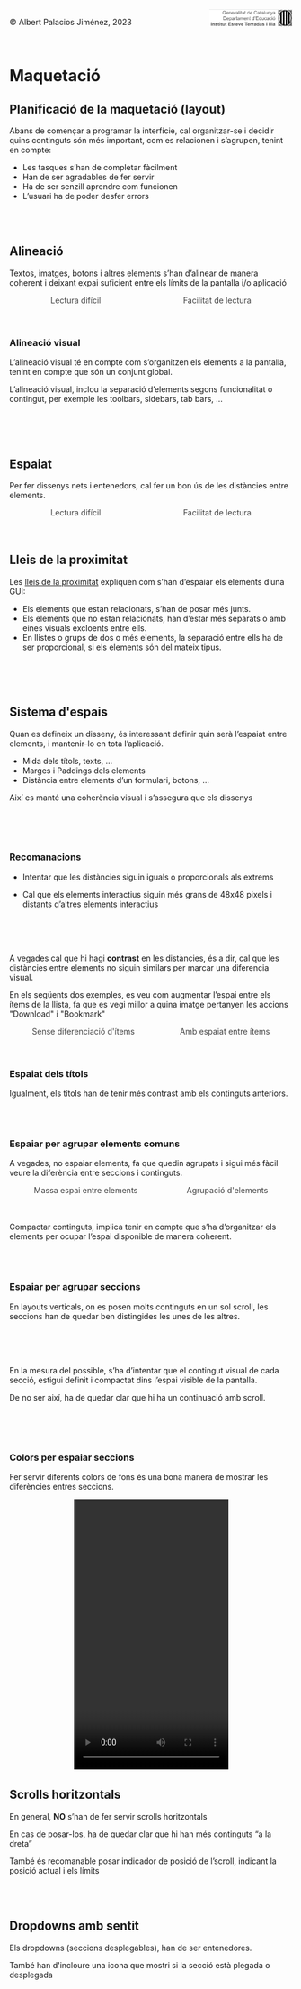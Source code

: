 <div style="display: flex; width: 100%;">
    <div style="flex: 1; padding: 0px;">
        <p>© Albert Palacios Jiménez, 2023</p>
    </div>
    <div style="flex: 1; padding: 0px; text-align: right;">
        <img src="../assets/ieti.png" height="32" alt="Logo de IETI" style="max-height: 32px;">
    </div>
</div>
<br/>

# Maquetació

## Planificació de la maquetació (layout)

Abans de començar a programar la interfície, cal organitzar-se i decidir quins continguts són més important, com es relacionen i s’agrupen, tenint en compte:

- Les tasques s’han de completar fàcilment
- Han de ser agradables de fer servir
- Ha de ser senzill aprendre com funcionen
- L’usuari ha de poder desfer errors

<center><img src="./assets/intro.png" style="max-width: 90%; max-height: 250px;" alt="">
<br/></center>
<br/>

## Alineació

Textos, imatges, botons i altres elements s’han d’alinear de manera coherent i deixant expai suficient entre els límits de la pantalla i/o aplicació

<style>
.image-container {
    display: flex;
    justify-content: space-between;
    width: 100%;
}

.image-item {
    display: flex;
    flex-grow: 1;
    flex-direction: column;
    padding: 0px;
    display: flex;
    justify-content: center;
    align-items: center;
}

.image-item img {
    max-height: 450px;
    height: auto;
    width: auto;
    max-width: 90%;

}

.image-item-big img:first-child {
    max-height: 500px !important;
}

.image-item div {
    color: #444444;
    text-align: center;
}
</style>
<div class="image-container">
    <div class="image-item">
        <img src="./assets/alignwrong.png" alt="">
        <div>Lectura difícil</div>
    </div>
    <div class="image-item">
        <img src="./assets/alignright.png" alt="">
        <div>Facilitat de lectura</div>
    </div>
</div>
<br/>
<br/>

### Alineació visual

L’alineació visual té en compte com s’organitzen els elements a la pantalla, tenint en compte que són un conjunt global.

L’alineació visual, inclou la separació d’elements segons funcionalitat o contingut, per exemple les toolbars, sidebars, tab bars, …

<center><img src="./assets/visualalign.png" style="max-width: 90%; max-height: 350px;" alt="">
<br/></center>
<br/>
<br/>

## Espaiat

Per fer dissenys nets i entenedors, cal fer un bon ús de les distàncies entre elements.

<div class="image-container">
    <div class="image-item">
        <img src="./assets/spacingwrong.png" alt="">
        <div>Lectura difícil</div>
    </div>
    <div class="image-item">
        <img src="./assets/spacingright.png" alt="">
        <div>Facilitat de lectura</div>
    </div>
</div>
<br/>
<br/>

## Lleis de la proximitat

Les [lleis de la proximitat](https://en.wikipedia.org/wiki/Principles_of_grouping) expliquen com s’han d’espaiar els elements d’una GUI:

- Els elements que estan relacionats, s’han de posar més junts.
- Els elements que no estan relacionats, han d’estar més separats o amb eines visuals excloents entre ells.
- En llistes o grups de dos o més elements, la separació entre ells ha de ser proporcional, si els elements són del mateix tipus.

<center><img src="./assets/proximitylaws.png" style="max-width: 90%; max-height: 350px;" alt="">
<br/></center>
<br/>
<br/>

## Sistema d'espais

Quan es defineix un disseny, és interessant definir quin serà l’espaiat entre elements, i mantenir-lo en tota l’aplicació.

- Mida dels títols, texts, …
- Marges i Paddings dels elements
- Distància entre elements d’un formulari, botons, …

Així es manté una coherència visual i s’assegura que els dissenys 

<center><img src="./assets/spacingsystem.png" style="max-width: 90%; max-height: 350px;" alt="">
<br/></center>
<br/>
<br/>

### Recomanacions

- Intentar que les distàncies siguin iguals o proporcionals als extrems

- Cal que els elements interactius siguin més grans de 48x48 pixels i distants d’altres elements interactius

<center><img src="./assets/spacingrecommendations.png" style="max-width: 90%; max-height: 350px;" alt="">
<br/></center>
<br/>
<br/>

A vegades cal que hi hagi **contrast** en les distàncies, és a dir, cal que les distàncies entre elements no siguin similars per marcar una diferencia visual.

En els següents dos exemples, es veu com augmentar l’espai entre els ítems de la llista, fa que es vegi millor a quina imatge pertanyen les accions "Download" i "Bookmark"

<div class="image-container">
    <div class="image-item">
        <img src="./assets/spacingcontrastwrong.png" alt="">
        <div>Sense diferenciació d'ítems</div>
    </div>
    <div class="image-item">
        <img src="./assets/spacingcontrastright.png" alt="">
        <div>Amb espaiat entre ítems</div>
    </div>
</div>
<br/>
<br/>

### Espaiat dels títols

Igualment, els títols han de tenir més contrast amb els continguts anteriors.

<div class="image-container">
    <div class="image-item">
        <img src="./assets/spacingtitlewrong.png" alt="">
    </div>
    <div class="image-item">
        <img src="./assets/spacingtitleright.png" alt="">
    </div>
</div>
<br/>
<br/>

### Espaiar per agrupar elements comuns

A vegades, no espaiar elements, fa que quedin agrupats i sigui més fàcil veure la diferència entre seccions i continguts.

<div class="image-container">
    <div class="image-item">
        <img src="./assets/spacinggroupwrong.png" alt="">
        <div>Massa espai entre elements</div>
    </div>
    <div class="image-item">
        <img src="./assets/spacinggroupright.png" alt="">
        <div>Agrupació d'elements</div>
    </div>
</div>
<br/>
<br/>

Compactar continguts, implica tenir en compte que s’ha d’organitzar els elements per ocupar l’espai disponible de manera coherent.

<div class="image-container">
    <div class="image-item">
        <img src="./assets/spacingorganizedwrong.png" alt="">
    </div>
    <div class="image-item">
        <img src="./assets/spacingorganizedright.png" alt="">
    </div>
</div>
<br/>
<br/>


### Espaiar per agrupar seccions

En layouts verticals, on es posen molts continguts en un sol scroll, les seccions han de quedar ben distingides les unes de les altres.

<center><img src="./assets/spacingsections0.png" style="max-width: 90%; max-height: 350px;" alt="">
<br/></center>
<br/>
<br/>

En la mesura del possible, s’ha d’intentar que el contingut visual de cada secció, estigui definit i compactat dins l’espai visible de la pantalla.

De no ser així, ha de quedar clar que hi ha un continuació amb scroll.

<center><img src="./assets/spacingsections1.png" style="max-width: 90%; max-height: 350px;" alt="">
<br/></center>
<br/>
<br/>

### Colors per espaiar seccions

Fer servir diferents colors de fons és una bona manera de mostrar les diferències entres seccions.
<center>
<video width="275" height="480" controls>
  <source src="./assets/colors.mov" type="video/mp4">
  El teu navegador no suporta la reproducció de vídeo.
</video>
</center>

## Scrolls horitzontals

En general, **NO** s’han de fer servir scrolls horitzontals

En cas de posar-los, ha de quedar clar que hi han més continguts “a la dreta”

També és recomanable posar indicador de posició de l’scroll, indicant la posició actual i els límits

<div class="image-container">
    <div class="image-item">
        <img src="./assets/horizscroll0.png" alt="">
    </div>
    <div class="image-item">
        <img src="./assets/horizscroll1.gif" alt="">
    </div>
</div>
<br/>
<br/>

## Dropdowns amb sentit

Els dropdowns (seccions desplegables), han de ser entenedores.

També han d'incloure una icona que mostri si la secció està plegada o desplegada

<div class="image-container">
    <div class="image-item">
        <img src="./assets/dropdownwrong.png" alt="">
    </div>
    <div class="image-item">
        <img src="./assets/dropdownright.png" alt="">
    </div>
</div>
<br/>
<br/>
 